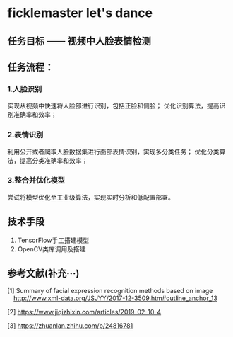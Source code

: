 # ficklemaster let's dance
## 任务目标 —— 视频中人脸表情检测
## 任务流程：
### 1.人脸识别
实现从视频中快速将人脸部进行识别，包括正脸和侧脸；
优化识别算法，提高识别准确率和效率；
### 2.表情识别
利用公开或者爬取人脸数据集进行面部表情识别，实现多分类任务；
优化分类算法，提高分类准确率和效率；
### 3.整合并优化模型
尝试将模型优化至工业级算法，实现实时分析和低配置部署。
## 技术手段
1. TensorFlow手工搭建模型
2. OpenCV类库调用及搭建
## 参考文献(补充···)
[1] Summary of facial expression recognition methods based on image  
&#8195;http://www.xml-data.org/JSJYY/2017-12-3509.htm#outline_anchor_13

[2] https://www.jiqizhixin.com/articles/2019-02-10-4

[3] https://zhuanlan.zhihu.com/p/24816781
